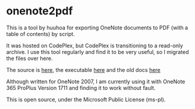 # onenote2pdf

This is a tool by huuhoa for exporting OneNote documents to PDF (with a table of contents) by script. 

It was hosted on CodePlex, but CodePlex is transitioning to a read-only archive. I use this tool regularly and find it to be very useful, so I migrated the files over here. 

The source is [here](OneNote2PDF_source_29-01-2008/OneNote2PDF), the executable [here](OneNote2PDF_binary_with_iTextSharp_29-01-2008/OneNote2PDF_0.3) and the old docs [here](docs)

Although written for OneNote 2007, I am currently using it with OneNote 365 ProPlus Version 1711 and finding it to work without fault. 

This is open source, under the Microsoft Public License (ms-pl). 

